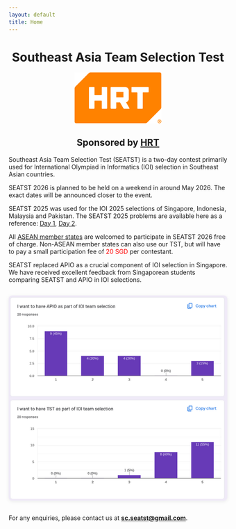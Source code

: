 ```yaml
---
layout: default
title: Home
---
```


<h1 style="text-align: center;">Southeast Asia Team Selection Test</h1>

<div style="text-align: center;">
  <img src="/assets/images/hrt-logo.png" alt="HRT Logo" style="max-width: 200px;">
  <h2>Sponsored by <a href="https://www.hudsonrivertrading.com/" target="_blank" rel="noopener">HRT</a></h2>
</div>

Southeast Asia Team Selection Test (SEATST) is a two-day contest primarily used for International Olympiad in Informatics (IOI) selection in Southeast Asian countries.

SEATST 2026 is planned to be held on a weekend in around May 2026. The exact dates will be announced closer to the event.

SEATST 2025 was used for the IOI 2025 selections of Singapore, Indonesia, Malaysia and Pakistan. The SEATST 2025 problems are available here as a reference: [Day 1](https://codebreaker.xyz/contest/seatst2025d1), [Day 2](https://codebreaker.xyz/contest/seatst2025d2).

All [ASEAN member states](https://asean.org/member-states/) are welcomed to participate in SEATST 2026 free of charge. Non-ASEAN member states can also use our TST, but will have to pay a small participation fee of <span style="color: red;">20 SGD</span> per contestant.

SEATST replaced APIO as a crucial component of IOI selection in Singapore. We have received excellent feedback from Singaporean students comparing SEATST and APIO in IOI selections.

<div style="text-align: center; margin: 2em 0;">
  <img src="/assets/images/singapore_gform_feedback.png" alt="Singapore SEATST feedback" style="max-width: 100%; border-radius: 8px; box-shadow: 0 2px 8px rgba(0,0,0,0.08);">
</div>

For any enquiries, please contact us at **sc.seatst@gmail.com**.

